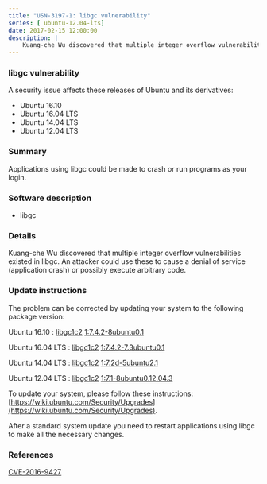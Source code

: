 ```yaml
---
title: "USN-3197-1: libgc vulnerability"
series: [ ubuntu-12.04-lts]
date: 2017-02-15 12:00:00
description: |
    Kuang-che Wu discovered that multiple integer overflow vulnerabilities existed in libgc. An attacker could use these to cause a denial of service (application crash) or possibly execute arbitrary code. 
--- 
```

 
### libgc vulnerability

A security issue affects these releases of Ubuntu and its derivatives:

* Ubuntu 16.10
* Ubuntu 16.04 LTS
* Ubuntu 14.04 LTS
* Ubuntu 12.04 LTS

### Summary

Applications using libgc could be made to crash or run programs as your login.

### Software description

* libgc 

### Details

Kuang-che Wu discovered that multiple integer overflow vulnerabilities existed in libgc. An attacker could use these to cause a denial of service (application crash) or possibly execute arbitrary code. 

### Update instructions

The problem can be corrected by updating your system to the following package version:

Ubuntu 16.10
 : [libgc1c2](https://launchpad.net/ubuntu/+source/libgc) <span> [1:7.4.2-8ubuntu0.1](https://launchpad.net/ubuntu/+source/libgc/1:7.4.2-8ubuntu0.1) </span> 

Ubuntu 16.04 LTS
 : [libgc1c2](https://launchpad.net/ubuntu/+source/libgc) <span> [1:7.4.2-7.3ubuntu0.1](https://launchpad.net/ubuntu/+source/libgc/1:7.4.2-7.3ubuntu0.1) </span> 

Ubuntu 14.04 LTS
 : [libgc1c2](https://launchpad.net/ubuntu/+source/libgc) <span> [1:7.2d-5ubuntu2.1](https://launchpad.net/ubuntu/+source/libgc/1:7.2d-5ubuntu2.1) </span> 

Ubuntu 12.04 LTS
 : [libgc1c2](https://launchpad.net/ubuntu/+source/libgc) <span> [1:7.1-8ubuntu0.12.04.3](https://launchpad.net/ubuntu/+source/libgc/1:7.1-8ubuntu0.12.04.3) </span> 

To update your system, please follow these instructions: [https://wiki.ubuntu.com/Security/Upgrades](https://wiki.ubuntu.com/Security/Upgrades).

After a standard system update you need to restart applications using libgc to make all the necessary changes. 

### References

 [CVE-2016-9427](http://people.ubuntu.com/~ubuntu-security/cve/CVE-2016-9427)
 

